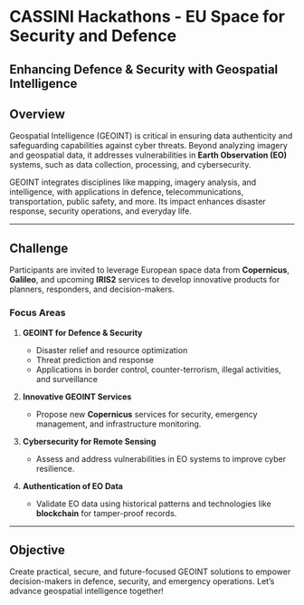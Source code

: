 # CASSINI Hackathons - EU Space for Security and Defence
## Enhancing Defence & Security with Geospatial Intelligence

## Overview

Geospatial Intelligence (GEOINT) is critical in ensuring data authenticity and safeguarding capabilities against cyber threats. Beyond analyzing imagery and geospatial data, it addresses vulnerabilities in **Earth Observation (EO)** systems, such as data collection, processing, and cybersecurity.

GEOINT integrates disciplines like mapping, imagery analysis, and intelligence, with applications in defence, telecommunications, transportation, public safety, and more. Its impact enhances disaster response, security operations, and everyday life.

---

## Challenge

Participants are invited to leverage European space data from **Copernicus**, **Galileo**, and upcoming **IRIS2** services to develop innovative products for planners, responders, and decision-makers.

### Focus Areas

1. **GEOINT for Defence & Security**  
   - Disaster relief and resource optimization  
   - Threat prediction and response  
   - Applications in border control, counter-terrorism, illegal activities, and surveillance  

2. **Innovative GEOINT Services**  
   - Propose new **Copernicus** services for security, emergency management, and infrastructure monitoring.

3. **Cybersecurity for Remote Sensing**  
   - Assess and address vulnerabilities in EO systems to improve cyber resilience.

4. **Authentication of EO Data**  
   - Validate EO data using historical patterns and technologies like **blockchain** for tamper-proof records.

---

## Objective

Create practical, secure, and future-focused GEOINT solutions to empower decision-makers in defence, security, and emergency operations. Let’s advance geospatial intelligence together!
